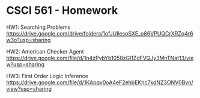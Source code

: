 # CSCI 561 - Homework

HW1: Searching Problems
https://drive.google.com/drive/folders/1ofJUllesoSXE_o86VPUQCrXRZq4r6w3o?usp=sharing

HW2: American Checker Agent
https://drive.google.com/file/d/1n4zPybYb1058zGl1ZdFVQJy3MnTNat13/view?usp=sharing

HW3: First Order Logic Inference
https://drive.google.com/file/d/1KApqv0oA4eF2ehbEKhc7kdNZ3ONV0Bvn/view?usp=sharing
